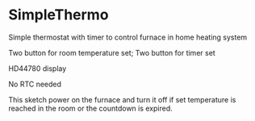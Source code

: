 # SimpleThermo
Simple thermostat with timer to control furnace in home heating system

Two button for room temperature set;
Two button for timer set

HD44780 display

No RTC needed

This sketch power on the furnace and turn it off if set temperature is reached in the room or the countdown is expired.
